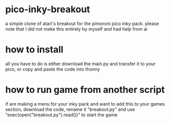 # pico-inky-breakout
a simple clone of atari's breakout for the pimoroni pico inky pack. please note that I did not make this entirely by myself and had help from ai
# how to install
all you have to do is either download the main.py and transfer it to your pico, or copy and paste the code into thonny
# how to run game from another script
if are making a menu for your inky pack and want to add this to your games section, download the code, rename it "breakout.py" and use "exec(open("breakout.py").read())" to start the game
